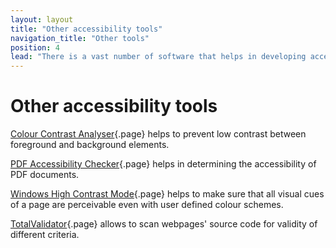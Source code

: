 ```yaml
---
layout: layout
title: "Other accessibility tools"
navigation_title: "Other tools"
position: 4
lead: "There is a vast number of software that helps in developing accessible websites. In this chapter, you will find our collection of favourite tools. Some of those additional accessibility tools are third party software, others are integrated into Windows."
---
```


# Other accessibility tools

[Colour Contrast Analyser](/setup/other-tools/colour-contrast-analyser){.page} helps to prevent low contrast between foreground and background elements.

[PDF Accessibility Checker](/setup/other-tools/pdf-accessibility-checker){.page} helps in determining the accessibility of PDF documents.

[Windows High Contrast Mode](/setup/other-tools/high-contrast-mode){.page} helps to make sure that all visual cues of a page are perceivable even with user defined colour schemes.

[TotalValidator](/setup/other-tools/totalvalidator){.page} allows to scan webpages' source code for validity of different criteria.